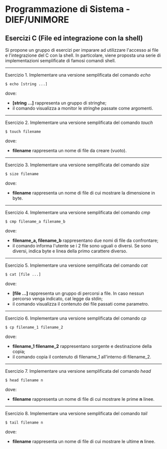 ﻿# Programmazione di Sistema - DIEF/UNIMORE

## Esercizi C (File ed integrazione con la shell)
Si propone un gruppo di esercizi per imparare ad utilizzare l'accesso ai file e l'integrazione del C con la shell. In particolare, viene proposta una serie di implementazioni semplificate di famosi comandi shell.

--- 

Esercizio 1. Implementare una versione semplificata del comando *echo*

```shell
$ echo [string ...]
```

dove:

* **[string ...]** rappresenta un gruppo di stringhe;
* il comando visualizza a monitor le stringhe passate come argomenti.

---

Esercizio 2. Implementare una versione semplificata del comando *touch*

```shell
$ touch filename
```

dove:

* **filename** rappresenta un nome di file da creare (vuoto).

---

Esercizio 3. Implementare una versione semplificata del comando *size*

```shell
$ size filename
```

dove:

* **filename** rappresenta un nome di file di cui mostrare la dimensione in byte.

---

Esercizio 4. Implementare una versione semplificata del comando *cmp*

```shell
$ cmp filename_a filename_b
```

dove:

* **filename_a, filename_b** rappresentano due nomi di file da confrontare;
* il comando informa l'utente se i 2 file sono uguali o diversi. Se sono diversi, indica byte e linea della primo carattere diverso.

---

Esercizio 5. Implementare una versione semplificata del comando *cat*

```shell
$ cat [file ...]
```

dove:

* **[file ...]** rappresenta un gruppo di percorsi a file. In caso nessun percorso venga indicato, cat legge da stdin;
* il comando visualizza il contenuto dei file passati come parametro.

---

Esercizio 6. Implementare una versione semplificata del comando *cp*

```shell
$ cp filename_1 filename_2
```

dove:

* **filename_1 filename_2** rappresentano sorgente e destinazione della copia;
* il comando copia il contenuto di filename_1 all'interno di filename_2.

---

Esercizio 7. Implementare una versione semplificata del comando *head*

```shell
$ head filename n
```

dove:

* **filename** rappresenta un nome di file di cui mostrare le prime **n** linee.

---

Esercizio 8. Implementare una versione semplificata del comando *tail*

```shell
$ tail filename n
```

dove:

* **filename** rappresenta un nome di file di cui mostrare le ultime **n** linee.
